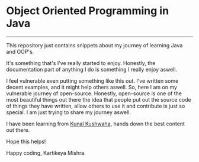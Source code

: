 # Object Oriented Programming in Java
---
This repository just contains snippets about my journey of learning Java and OOP's.

It's something that's I've really started to enjoy. Honestly, the documentation part of anything I do is something I really enjoy aswell.

I feel vulnerable even putting something like this out. I've written some decent examples, and it might help others aswell. So, here I am on my vulnerable journey of open-source. Honestly, open-source is one of the most beautiful things out there the idea that people put out the source code of things they have written, allow others to use it and contribute is just so special. I am just trying to share my journey aswell.

I have been learning from [Kunal Kushwaha](https://www.youtube.com/watch?v=BSVKUk58K6U&list=PL9gnSGHSqcno1G3XjUbwzXHL8_EttOuKk), hands down the best content out there.


Hope this helps!


Happy coding,
Kartikeya Mishra.